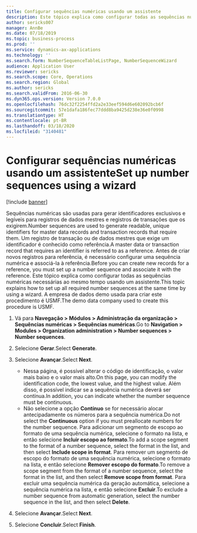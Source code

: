 ```yaml
---
title: ​Configurar sequências numéricas usando um assistente​
description: Este tópico explica como configurar todas as sequências numéricas necessárias ao mesmo tempo usando um assistente.
author: sericks007
manager: AnnBe
ms.date: 07/18/2019
ms.topic: business-process
ms.prod: ''
ms.service: dynamics-ax-applications
ms.technology: ''
ms.search.form: NumberSequenceTableListPage, NumberSequenceWizard
audience: Application User
ms.reviewer: sericks
ms.search.scope: Core, Operations
ms.search.region: Global
ms.author: sericks
ms.search.validFrom: 2016-06-30
ms.dyn365.ops.version: Version 7.0.0
ms.openlocfilehash: 76dc32f2254ffd2a2e33eef594d6e602092bcb6f
ms.sourcegitcommit: 57e1dafa186fec77ddd8ba9425d238e36e0f0998
ms.translationtype: HT
ms.contentlocale: pt-BR
ms.lasthandoff: 03/18/2020
ms.locfileid: "3140481"
---
```

# <a name="set-up-number-sequences-using-a-wizard"></a><span data-ttu-id="8983d-103">​Configurar sequências numéricas usando um assistente​</span><span class="sxs-lookup"><span data-stu-id="8983d-103">Set up number sequences using a wizard</span></span>

[!include [banner](../../includes/banner.md)]

<span data-ttu-id="8983d-104">Sequências numéricas são usadas para gerar identificadores exclusivos e legíveis para registros de dados mestres e registros de transações que os exigirem.</span><span class="sxs-lookup"><span data-stu-id="8983d-104">Number sequences are used to generate readable, unique identifiers for master data records and transaction records that require them.</span></span> <span data-ttu-id="8983d-105">Um registro de transação ou de dados mestres que exige um identificador é conhecido como referência.</span><span class="sxs-lookup"><span data-stu-id="8983d-105">A master data or transaction record that requires an identifier is referred to as a reference.</span></span> <span data-ttu-id="8983d-106">Antes de criar novos registros para referência, é necessário configurar uma sequência numérica e associá-la à referência.</span><span class="sxs-lookup"><span data-stu-id="8983d-106">Before you can create new records for a reference, you must set up a number sequence and associate it with the reference.</span></span> <span data-ttu-id="8983d-107">Este tópico explica como configurar todas as sequências numéricas necessárias ao mesmo tempo usando um assistente.</span><span class="sxs-lookup"><span data-stu-id="8983d-107">This topic explains how to set up all required number sequences at the same time by using a wizard.</span></span> <span data-ttu-id="8983d-108">A empresa de dados demo usada para criar este procedimento é USMF.</span><span class="sxs-lookup"><span data-stu-id="8983d-108">The demo data company used to create this procedure is USMF.</span></span>

1. <span data-ttu-id="8983d-109">Vá para **Navegação > Módulos > Administração da organização > Sequências numéricas > Sequências numéricas**.</span><span class="sxs-lookup"><span data-stu-id="8983d-109">Go to **Navigation > Modules > Organization administration > Number sequences > Number sequences**.</span></span>
2. <span data-ttu-id="8983d-110">Selecione **Gerar**.</span><span class="sxs-lookup"><span data-stu-id="8983d-110">Select **Generate**.</span></span>
3. <span data-ttu-id="8983d-111">Selecione **Avançar**.</span><span class="sxs-lookup"><span data-stu-id="8983d-111">Select **Next**.</span></span>

   - <span data-ttu-id="8983d-112">Nessa página, é possível alterar o código de identificação, o valor mais baixo e o valor mais alto.</span><span class="sxs-lookup"><span data-stu-id="8983d-112">On this page, you can modify the identification code, the lowest value, and the highest value.</span></span> <span data-ttu-id="8983d-113">Além disso, é possível indicar se a sequência numérica deverá ser contínua.</span><span class="sxs-lookup"><span data-stu-id="8983d-113">In addition, you can indicate whether the number sequence must be continuous.</span></span>   
   - <span data-ttu-id="8983d-114">Não selecione a opção **Contínuo** se for necessário alocar antecipadamente os números para a sequência numérica.</span><span class="sxs-lookup"><span data-stu-id="8983d-114">Do not select the **Continuous** option if you must preallocate numbers for the number sequence.</span></span> <span data-ttu-id="8983d-115">Para adicionar um segmento de escopo ao formato de uma sequência numérica, selecione o formato na lista, e então selecione **Incluir escopo ao formato**.</span><span class="sxs-lookup"><span data-stu-id="8983d-115">To add a scope segment to the format of a number sequence, select the format in the list, and then select **Include scope in format**.</span></span> <span data-ttu-id="8983d-116">Para remover um segmento de escopo do formato de uma sequência numérica, selecione o formato na lista, e então selecione **Remover escopo do formato**.</span><span class="sxs-lookup"><span data-stu-id="8983d-116">To remove a scope segment from the format of a number sequence, select the format in the list, and then select **Remove scope from format**.</span></span> <span data-ttu-id="8983d-117">Para excluir uma sequência numérica da geração automática, selecione a sequência numérica na lista, e então selecione **Excluir**.</span><span class="sxs-lookup"><span data-stu-id="8983d-117">To exclude a number sequence from automatic generation, select the number sequence in the list, and then select **Delete**.</span></span>  

4. <span data-ttu-id="8983d-118">Selecione **Avançar**.</span><span class="sxs-lookup"><span data-stu-id="8983d-118">Select **Next**.</span></span>
5. <span data-ttu-id="8983d-119">Selecione **Concluir**.</span><span class="sxs-lookup"><span data-stu-id="8983d-119">Select **Finish**.</span></span>

